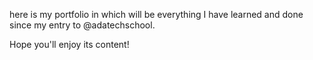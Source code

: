 here is my portfolio in which will be everything I have learned and done since my entry to @adatechschool. 

Hope you'll enjoy its content!
